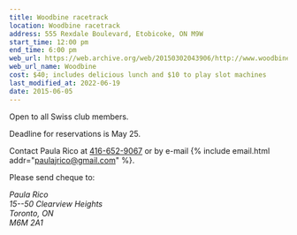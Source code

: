 ```yaml
---
title: Woodbine racetrack
location: Woodbine racetrack
address: 555 Rexdale Boulevard, Etobicoke, ON M9W
start_time: 12:00 pm
end_time: 6:00 pm
web_url: https://web.archive.org/web/20150302043906/http://www.woodbineentertainment.com/WOODBINE/Pages/Default.aspx
web_url_name: Woodbine
cost: $40; includes delicious lunch and $10 to play slot machines
last_modified_at: 2022-06-19
date: 2015-06-05
---
```


Open to all Swiss club members.

Deadline for reservations is May 25.

Contact Paula Rico at [416-652-9067][tel] or by e-mail {% include email.html
addr="paulajrico@gmail.com" %}.

Please send cheque to:

<address>
Paula Rico<br>
15--50 Clearview Heights<br>
Toronto, ON<br>
M6M 2A1<br>
</address>

[tel]: <tel:416-652-9067>
